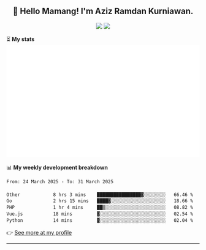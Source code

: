 <h2 align="center">👋 Hello Mamang! I'm Aziz Ramdan Kurniawan.</h2>  
<p align="center">
  <img src="https://komarev.com/ghpvc/?username=azizramdan">
  <img src="https://wakatime.com/badge/user/90056fa0-4c31-4eca-954e-2a3ac05896f9.svg">
</p>
    
⏳ **My stats**  
![](https://raw.githubusercontent.com/azizramdan/github-stats/master/generated/overview.svg#gh-dark-mode-only)

📊 **My weekly development breakdown**
<!--START_SECTION:waka-->

```txt
From: 24 March 2025 - To: 31 March 2025

Other            8 hrs 3 mins    ████████████████▓░░░░░░░░   66.46 %
Go               2 hrs 15 mins   ████▓░░░░░░░░░░░░░░░░░░░░   18.66 %
PHP              1 hr 4 mins     ██▒░░░░░░░░░░░░░░░░░░░░░░   08.82 %
Vue.js           18 mins         ▓░░░░░░░░░░░░░░░░░░░░░░░░   02.54 %
Python           14 mins         ▓░░░░░░░░░░░░░░░░░░░░░░░░   02.04 %
```

<!--END_SECTION:waka-->
👉 [See more at my profile](https://wakatime.com/@azizramdan)
***
